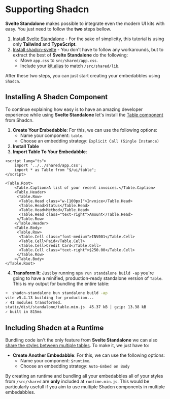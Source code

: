 # Supporting Shadcn

**Svelte Standalone** makes possible to integrate even the modern UI kits with easy. You just need to follow the **two** steps bellow.

1. [Install Svelte Standalone](/install) - For the sake of simplicity, this tutorial is using only **Tailwind** and **TypeScript**.
2. [Install shadcn-svelte](https://www.shadcn-svelte.com/docs/installation/sveltekit) - You don't have to follow any workarounds, but to extract the best of **Svelte Standalone** do the following:
    - Move `app.css` to `src/shared/app.css`. 
    - Include your [kit.alias](https://svelte.dev/docs/kit/configuration#alias) to match `/src/shared/lib`.

After these two steps, you can just start creating your embedabbles using `Shadcn`.

## Installing A Shadcn Component

To continue explaining how easy is to have an amazing developer experience while using **Svelte Standalone** let's install the [Table component](https://www.shadcn-svelte.com/docs/components/table) from Shadcn.

1. **Create Your Embedabble**: For this, we can use the following options:
    - Name your component: `table`.
    - Choose an embedding strategy: `Explicit Call (Single Instance)`
2. **Install Table**
3. **Import Table To Your Embedabble**:

```svelte
<script lang="ts">
    import '../../shared/app.css';
    import * as Table from "$/ui/table";
</script>

<Table.Root>
    <Table.Caption>A list of your recent invoices.</Table.Caption>
    <Table.Header>
     <Table.Row>
      <Table.Head class="w-[100px]">Invoice</Table.Head>
      <Table.Head>Status</Table.Head>
      <Table.Head>Method</Table.Head>
      <Table.Head class="text-right">Amount</Table.Head>
     </Table.Row>
    </Table.Header>
    <Table.Body>
     <Table.Row>
      <Table.Cell class="font-medium">INV001</Table.Cell>
      <Table.Cell>Paid</Table.Cell>
      <Table.Cell>Credit Card</Table.Cell>
      <Table.Cell class="text-right">$250.00</Table.Cell>
     </Table.Row>
    </Table.Body>
</Table.Root>
```

4. **Transform It**: Just by running `npm run standalone build -ap` you're going to have a minified, production-ready standalone version of `Table`. This is my output for bundling the entire table:

```bash
➜  shadcn-standalone bun standalone build -ap
vite v5.4.13 building for production...
✓ 41 modules transformed.
static/dist/standalone/table.min.js  45.37 kB │ gzip: 13.38 kB
✓ built in 815ms
```

## **Including Shadcn at a Runtime**

Bundling code isn't the only feature from **Svelte Standalone** we can also [share the styles between multiple tables](/shared). To make it, we just have to:

- **Create Another Embedabble**: For this, we can use the following options:
    - Name your component: `$runtime`.
    - Choose an embedding strategy: `Auto-Embed on Body`

By creating an runtime and bundling all your embedabbles all of your styles from `/src/shared` are **only** included at `runtime.min.js`. This would be particularly usefull if you aim to use multiple Shadcn components in multiple embedabbles.